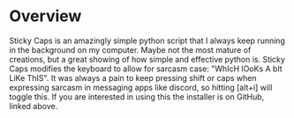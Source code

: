 # Overview

Sticky Caps is an amazingly simple python script that I always keep running in the background on my computer. Maybe not the most mature of creations, but a great showing of how simple and effective python is. Sticky Caps modifies the keyboard to allow for sarcasm case: "WhIcH lOoKs A bIt LiKe ThIS". It was always a pain to keep pressing shift or caps when expressing sarcasm in messaging apps like discord, so hitting [alt+i] will toggle this. If you are interested in using this the installer is on GitHub, linked above.

